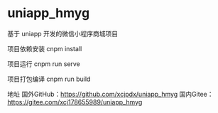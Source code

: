 # uniapp_hmyg
基于 uniapp 开发的微信小程序商城项目

项目依赖安装 cnpm install

项目运行 cnpm run serve

项目打包编译 cnpm run build

地址 国外GitHub：https://github.com/xcjpdx/uniapp_hmyg 国内Gitee：https://gitee.com/xcj178655989/uniapp_hmyg
